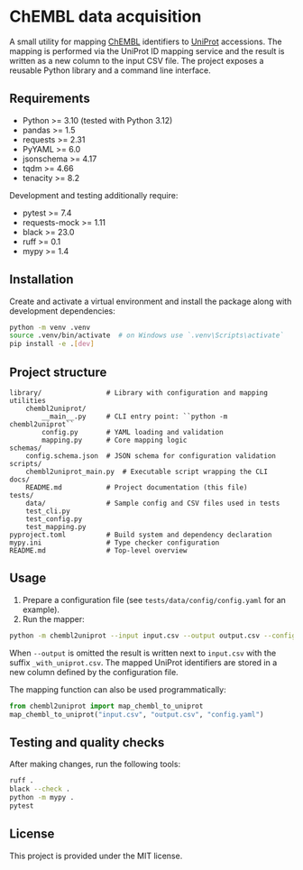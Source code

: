 # ChEMBL data acquisition

A small utility for mapping [ChEMBL](https://www.ebi.ac.uk/chembl/) identifiers to
[UniProt](https://www.uniprot.org/) accessions. The mapping is performed via the
UniProt ID mapping service and the result is written as a new column to the input
CSV file. The project exposes a reusable Python library and a command line
interface.

## Requirements

- Python >= 3.10 (tested with Python 3.12)
- pandas >= 1.5
- requests >= 2.31
- PyYAML >= 6.0
- jsonschema >= 4.17
- tqdm >= 4.66
- tenacity >= 8.2

Development and testing additionally require:

- pytest >= 7.4
- requests-mock >= 1.11
- black >= 23.0
- ruff >= 0.1
- mypy >= 1.4

## Installation

Create and activate a virtual environment and install the package along with
development dependencies:

```bash
python -m venv .venv
source .venv/bin/activate  # on Windows use `.venv\Scripts\activate`
pip install -e .[dev]
```

## Project structure

```
library/                # Library with configuration and mapping utilities
    chembl2uniprot/
        __main__.py     # CLI entry point: ``python -m chembl2uniprot``
        config.py       # YAML loading and validation
        mapping.py      # Core mapping logic
schemas/
    config.schema.json  # JSON schema for configuration validation
scripts/
    chembl2uniprot_main.py  # Executable script wrapping the CLI
docs/
    README.md           # Project documentation (this file)
tests/
    data/               # Sample config and CSV files used in tests
    test_cli.py
    test_config.py
    test_mapping.py
pyproject.toml          # Build system and dependency declaration
mypy.ini                # Type checker configuration
README.md               # Top-level overview
```

## Usage

1. Prepare a configuration file (see ``tests/data/config/config.yaml`` for an example).
2. Run the mapper:

```bash
python -m chembl2uniprot --input input.csv --output output.csv --config config.yaml
```

When ``--output`` is omitted the result is written next to ``input.csv`` with the
suffix ``_with_uniprot.csv``. The mapped UniProt identifiers are stored in a new
column defined by the configuration file.

The mapping function can also be used programmatically:

```python
from chembl2uniprot import map_chembl_to_uniprot
map_chembl_to_uniprot("input.csv", "output.csv", "config.yaml")
```

## Testing and quality checks

After making changes, run the following tools:

```bash
ruff .
black --check .
python -m mypy .
pytest
```

## License

This project is provided under the MIT license.

